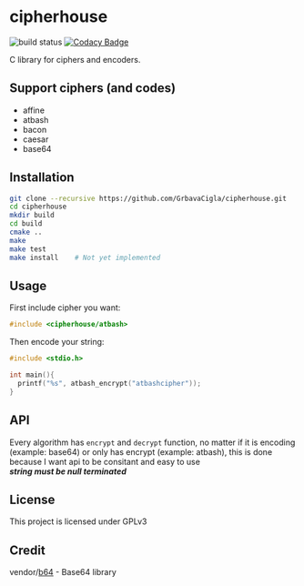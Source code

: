 # cipherhouse 
![build status](https://github.com/GrbavaCigla/cipherhouse/workflows/C/C++%20CI/badge.svg)
[![Codacy Badge](https://api.codacy.com/project/badge/Grade/3911916cac264460a4b0ebaa82e7fa6c)](https://app.codacy.com/manual/GrbavaCigla/cipherhouse?utm_source=github.com&utm_medium=referral&utm_content=GrbavaCigla/cipherhouse&utm_campaign=Badge_Grade_Dashboard)

C library for ciphers and encoders.

## Support ciphers (and codes)
- affine
- atbash
- bacon
- caesar
- base64


## Installation
```sh
git clone --recursive https://github.com/GrbavaCigla/cipherhouse.git
cd cipherhouse
mkdir build
cd build
cmake ..
make
make test
make install    # Not yet implemented
```
## Usage

First include cipher you want:
```c
#include <cipherhouse/atbash>
```

Then encode your string:
```c
#include <stdio.h>

int main(){
  printf("%s", atbash_encrypt("atbashcipher"));
}
```
## API
Every algorithm has `encrypt` and `decrypt` function, no matter if it is encoding (example: base64) or only has encrypt (example: atbash), this is done because I want api to be consitant and easy to use  
___string must be null terminated___

## License
This project is licensed under GPLv3

## Credit
vendor/[b64](https://github.com/littlstar/b64.c) - Base64 library
